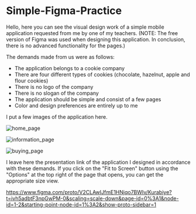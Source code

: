 # Simple-Figma-Practice

Hello, here you can see the visual design work of a simple mobile application requested from me by one of my teachers. 
(NOTE: The free version of Figma was used when designing this application. In conclusion, there is no advanced functionality for the pages.)

The demands made from us were as follows:
- The application belongs to a cookie company
- There are four different types of cookies (chocolate, hazelnut, apple and flour cookies)
- There is no logo of the company
- There is no slogan of the company
- The application should be simple and consist of a few pages
- Color and design preferences are entirely up to me

I put a few images of the application here.

![home_page](https://github.com/ProfUgur/Simple-Figma-Practice/assets/148859613/34273c02-1459-4b52-bbc6-e1d831df8ecf)

![information_page](https://github.com/ProfUgur/Simple-Figma-Practice/assets/148859613/a00685e5-6e60-40c0-8b7e-254971112ba1)

![buying_page](https://github.com/ProfUgur/Simple-Figma-Practice/assets/148859613/fc75ac34-9624-4d4c-bc1d-56041a62dc67)

I leave here the presentation link of the application I designed in accordance with these demands. If you click on the "Fit to Screen" button using the "Options" at the top right of the page that opens, you can get the appropriate size view.

https://www.figma.com/proto/V2CLAwIJfmE1HNjqo7BWIv/Kurabiye?t=ivh5adbtF3npGwPM-0&scaling=scale-down&page-id=0%3A1&node-id=1-2&starting-point-node-id=1%3A2&show-proto-sidebar=1
